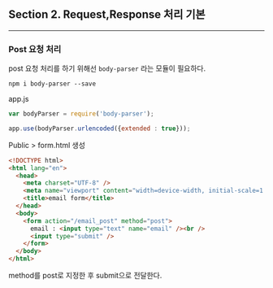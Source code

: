 ## Section 2. Request,Response 처리 기본

---

### Post 요청 처리

post 요청 처리를 하기 위해선 `body-parser` 라는 모듈이 필요하다.

`npm i body-parser --save`

app.js

```javascript
var bodyParser = require('body-parser');

app.use(bodyParser.urlencoded({extended : true}));
```

Public > form.html 생성

```html
<!DOCTYPE html>
<html lang="en">
  <head>
    <meta charset="UTF-8" />
    <meta name="viewport" content="width=device-width, initial-scale=1.0" />
    <title>email form</title>
  </head>
  <body>
    <form action="/email_post" method="post">
      email : <input type="text" name="email" /><br />
      <input type="submit" />
    </form>
  </body>
</html>
```

method를 post로 지정한 후 submit으로 전달한다.


